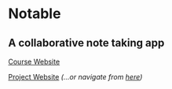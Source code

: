 # Notable
## A collaborative note taking app

[Course Website](http://hci.stanford.edu/courses/cs147/2017/au/index.html)



[Project Website](http://web.stanford.edu/class/cs147/projects/equalizingsociety/notable/) *(...or navigate from [here](http://hci.stanford.edu/courses/cs147/2017/au/projects.html))*
  





